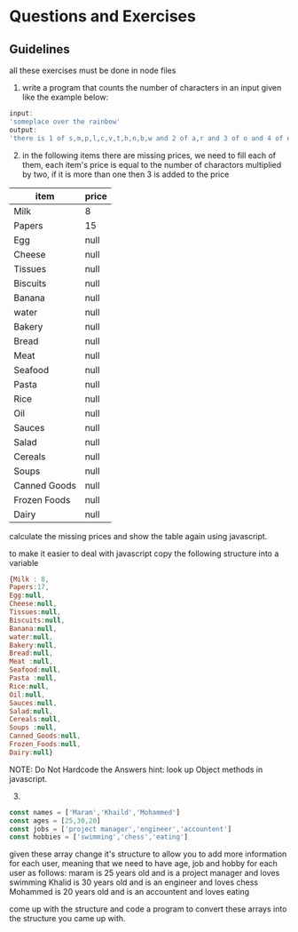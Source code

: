 # Questions and Exercises

## Guidelines 
all these exercises must be done in node files

1. write a program that counts the number of characters in an input given like the example below:
```javascript
input:
'someplace over the rainbow'
output:
'there is 1 of s,m,p,l,c,v,t,h,n,b,w and 2 of a,r and 3 of o and 4 of e
```

2. in the following items there are missing prices, we need to fill each of them, each item's price is equal to the number of charactors multiplied by two, if it is more than one then 3 is added to the price

|item|price| 
-----|-----
|Milk | 8|
|Papers|15|
|Egg|null|
|Cheese|null|
|Tissues|null|
|Biscuits|null|
|Banana|null|
|water|null|
|Bakery|null|
|Bread|null|
|Meat |null|
|Seafood|null|
|Pasta |null|
|Rice|null|
|Oil|null|
|Sauces|null|
|Salad|null|
|Cereals|null|
|Soups |null|
|Canned Goods|null|
|Frozen Foods|null|
|Dairy|null|

calculate the missing prices and show the table again using javascript.

to make it easier to deal with javascript copy the following structure into a variable
```javascript
{Milk : 8,
Papers:17,
Egg:null,
Cheese:null,
Tissues:null,
Biscuits:null,
Banana:null,
water:null,
Bakery:null,
Bread:null,
Meat :null,
Seafood:null,
Pasta :null,
Rice:null,
Oil:null,
Sauces:null,
Salad:null,
Cereals:null,
Soups :null,
Canned_Goods:null,
Frozen_Foods:null,
Dairy:null}
```     
NOTE: Do Not Hardcode the Answers
hint: look up Object methods in javascript.

3. 
```javascript
const names = ['Maram','Khaild','Mohammed']
const ages = [25,30,20]
const jobs = ['project manager','engineer','accountent']
const hobbies = ['swimming','chess','eating']
```
given these array change it's structure to allow you to add more information for each user, meaning that we need to have age, job and hobby for each user as follows:
maram is 25 years old and is a project manager and loves swimming
Khalid is 30 years old and is an engineer and loves chess
Mohammed is 20 years old and is an accountent and loves eating

come up with the structure and code a program to convert these arrays into the structure you came up with.
